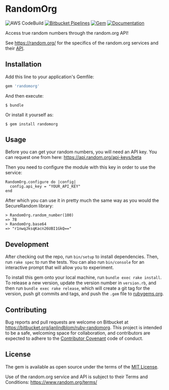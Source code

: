 # RandomOrg

![AWS CodeBuild](https://codebuild.us-east-1.amazonaws.com/badges?uuid=eyJlbmNyeXB0ZWREYXRhIjoiU0NCZDhUK0ZrUXRKRlNHRkJHREFJZG51KzNKSjNtZ1pqKzNCWnhpV0MyOEdDNHNRTnk1cHNLK0tKeFNGZFdlODFyWldFclNmajZodTRsTTErdVpRdjFrPSIsIml2UGFyYW1ldGVyU3BlYyI6ImNDR3RJT0hWdXlsdjdCdloiLCJtYXRlcmlhbFNldFNlcmlhbCI6MX0%3D&branch=master)
[![Bitbucket Pipelines](https://img.shields.io/bitbucket/pipelines/janlindblom/ruby-randomorg.png)](https://bitbucket.org/janlindblom/ruby-randomorg)
[![Gem](https://img.shields.io/gem/v/randomorg.png)](https://rubygems.org/gems/randomorg)
[![Documentation](https://img.shields.io/badge/docs-rdoc.info-blue.png)](http://www.rubydoc.info/gems/randomorg/frames)

Access true random numbers through the random.org API!

See https://random.org/ for the specifics of the random.org services and their [API](https://api.random.org/json-rpc/1/).

## Installation

Add this line to your application's Gemfile:

```ruby
gem 'randomorg'
```

And then execute:

    $ bundle

Or install it yourself as:

    $ gem install randomorg

## Usage

Before you can get your random numbers, you will need an API key. You can request one from here: https://api.random.org/api-keys/beta

Then you need to configure the module with this key in order to use the service:

```
RandomOrg.configure do |config|
  config.api_key = "YOUR_API_KEY"
end
```

After which you can use it in pretty much the same way as you would the SecureRandom library:

```
> RandomOrg.random_number(100)
=> 78
> RandomOrg.base64
=> "r1nwqJksqKacn26UBI1GkQ=="
```

## Development

After checking out the repo, run `bin/setup` to install dependencies. Then, run `rake spec` to run the tests. You can also run `bin/console` for an interactive prompt that will allow you to experiment.

To install this gem onto your local machine, run `bundle exec rake install`. To release a new version, update the version number in `version.rb`, and then run `bundle exec rake release`, which will create a git tag for the version, push git commits and tags, and push the `.gem` file to [rubygems.org](https://rubygems.org).

## Contributing

Bug reports and pull requests are welcome on Bitbucket at https://bitbucket.org/janlindblom/ruby-randomorg. This project is intended to be a safe, welcoming space for collaboration, and contributors are expected to adhere to the [Contributor Covenant](http://contributor-covenant.org) code of conduct.

## License

The gem is available as open source under the terms of the [MIT License](http://opensource.org/licenses/MIT).

Use of the random.org service and API is subject to their Terms and Conditions: https://www.random.org/terms/
